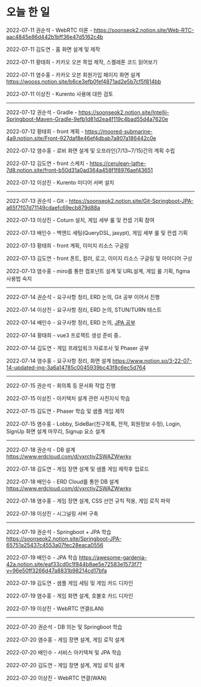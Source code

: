 # 오늘 한 일

2022-07-11 권순석 - WebRTC 이론 - https://soonseok2.notion.site/Web-RTC-aac4845e86d442b1bff36e47d5162c4b

2022-07-11 김도연 - 홈 화면 설계 및 제작

2022-07-11 황태희 - 카카오 오븐 목업 제작, 스켈레톤 코드 읽어보기

2022-07-11 염수홍 - 카카오 오븐 회원가입 페이지 화면 설계 https://wooss.notion.site/b6ce3efb0fef4871ad2e5b7cf5f814bb

2022-07-11 이상진 - Kurento 사용에 대한 검토

---

2022-07-12 권순석 - Gradle - https://soonseok2.notion.site/Intellij-Springboot-Maven-Gradle-9efb1d81d2ea4f119c4bad55d4a7620e

2022-07-12 황태희 - front 계획 - https://moored-submarine-4a9.notion.site/Front-927daf8e46ef4dbab7a807a186442c0e

2022-07-12 염수홍 - 로비 화면 설계 및 오프라인(7/13~7/15)간의 계획 수립

2022-07-12 김도연 - front 스케치 - https://cerulean-lathe-7d8.notion.site/front-b50d31a0ad364a458f1f8976aef43651

2022-07-12 이상진 - Kurento 미디어 서버 설치

---

2022-07-13 권순석 - Git - https://soonseok2.notion.site/Git-Springboot-JPA-a65f7f07d71149cdaefc69ecb879d88a

2022-07-13 이상진 - Coturn 설치, 게임 세부 룰 및 컨셉 기획 참여

2022-07-13 배인수 - 백엔드 세팅(QueryDSL, jasypt), 게임 세부 룰 및 컨셉 기획

2022-07-13 황태희 - front 계획, 이미지 리소스 구글링

2022-07-13 김도연 - front 폰트, 컬러, 로고, 이미지 리소스 구글링 및 아이디어 구상

2022-07-13 염수홍 - miro를 통한 컴포넌트 설계 및 URL설계, 게임 룰 기획, figma 사용법 숙지

---

2022-07-14 권순석 - 요구사항 정리, ERD 논의, Git 공부 이어서 진행

2022-07-14 이상진 - 요구사항 정리, ERD 논의, STUN/TURN 테스트

2022-07-14 배인수 - 요구사항 정리, ERD 논의, [JPA 공부](https://awesome-gardenia-42a.notion.site/eaf33cd0c1f844b8ae5e72583e1573f7?v=96e50ff3266d47a8831b98214cd17bfa)

2022-07-14 황태희 - vue3 프로젝트 생성 준비 중..

2022-07-14 김도연 - 게임 프레임워크 자료조사 및 Phaser 공부

2022-07-14 염수홍 - 요구사항 정리, 화면 설계 https://www.notion.so/3-22-07-14-updated-ing-3a6a14785c0045939bc43f8c6ec5d764

---

2022-07-15 권순석 - 회의록 등 문서화 작업 진행

2022-07-15 이상진 - 아키텍처 설계 관련 사전지식 학습

2022-07-15 김도연 - Phaser 학습 및 샘플 게임 제작

2022-07-15 염수홍 - Lobby, SideBar(친구목록, 전적, 회원정보 수정), Login, SignUp 화면 설계 마무리, Signup 요소 설계

---

2022-07-18 권순석 - DB 설계 https://www.erdcloud.com/d/vxrctjyZSWAZWwrkv

2022-07-18 김도연 - 게임 장면 설계 및 샘플 게임 제작후 업로드

2022-07-18 배인수 - ERD Cloud를 통한 DB 설계 https://www.erdcloud.com/d/vxrctjyZSWAZWwrkv

2022-07-18 염수홍 - 게임 장면 설계, CSS 선언 규칙 적용, 게임 로직 파악

2022-07-18 이상진 - 시그널링 서버 구축

---

2022-07-19 권순석 - Springboot + JPA 학습 https://soonseok2.notion.site/Springboot-JPA-65751a25437c4553a07fec28eaca0556

2022-07-19 배인수 - JPA 학습 https://awesome-gardenia-42a.notion.site/eaf33cd0c1f844b8ae5e72583e1573f7?v=96e50ff3266d47a8831b98214cd17bfa

2022-07-19 김도연 - 샘플 게임 세팅 및 게임 카드 디자인

2022-07-19 염수홍 - 게임 화면 설계, 호불호 카드 디자인

2022-07-19 이상진 - WebRTC 연결(LAN)

---

2022-07-20 권순석 - DB 의논 및 Springboot 학습

2022-07-20 염수홍 - 게임 장면 설계, 게임 로직 설계 

2022-07-20 배인수 - 서비스 아키텍쳐 및 JPA 학습

2022-07-20 김도연 - 게임 장면 설계, 게임 로직 설계

2022-07-20 이상진 - WebRTC 연결(WAN)
